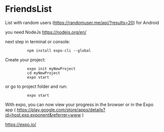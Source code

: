 # FriendsList
 List with random users (https://randomuser.me/api/?results=20) for Android


you need NodeJs https://nodejs.org/en/

next step in terminal or console:

              npm install expo-cli --global

Create your project:

              expo init myNewProject
              cd myNewProject
              expo start
              
or go to project folder and run: 

              expo start

With expo, you can now view your progress in the browser or in the Expo app ( https://play.google.com/store/apps/details?id=host.exp.exponent&referrer=www )

https://expo.io/
